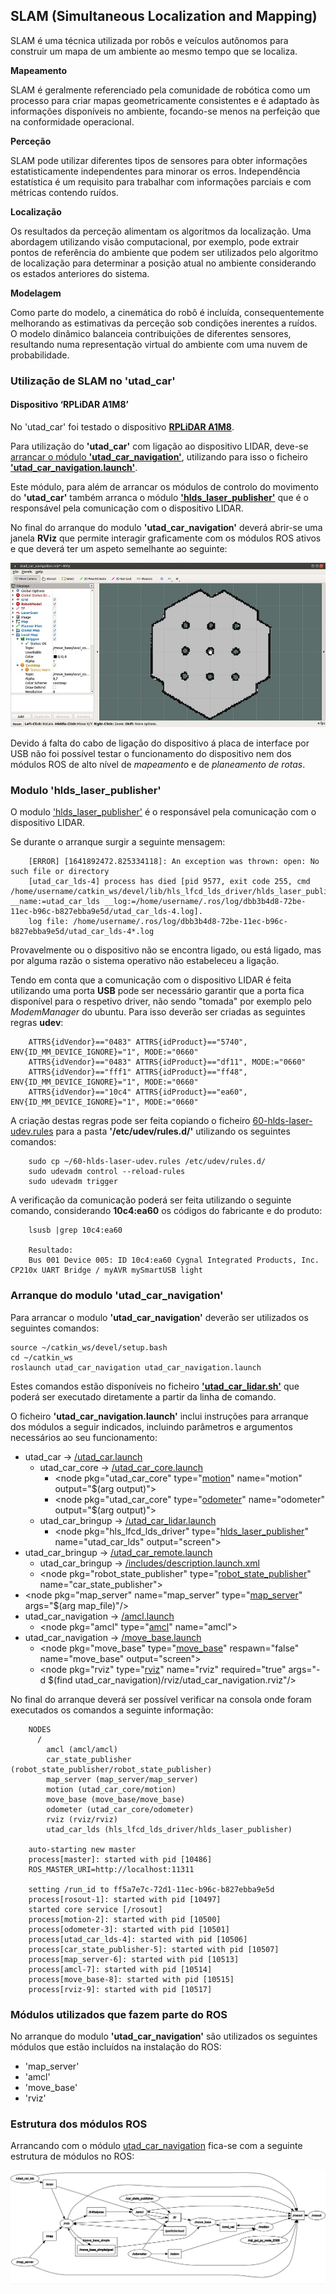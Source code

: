 ## SLAM (Simultaneous Localization and Mapping)

SLAM é uma técnica utilizada por robôs e veículos autônomos para construir um mapa de um ambiente ao mesmo tempo que se localiza.

__Mapeamento__

SLAM é geralmente referenciado pela comunidade de robótica como um processo para criar mapas geometricamente consistentes e é adaptado às informações disponíveis no ambiente, focando-se menos na perfeição que  na conformidade operacional.

__Perceção__

SLAM pode utilizar diferentes tipos de sensores para obter informações estatisticamente independentes para minorar os erros. Independência estatística é um requisito para trabalhar com informações parciais e com métricas contendo ruídos.

__Localização__

Os resultados da perceção alimentam os algoritmos da localização. Uma abordagem utilizando visão computacional, por exemplo, pode extrair pontos de referência do ambiente que podem ser utilizados pelo algoritmo de localização para determinar a posição atual no ambiente considerando os estados anteriores do sistema.

__Modelagem__

Como parte do modelo, a cinemática do robô é incluída, consequentemente melhorando as estimativas da perceção sob condições inerentes a ruídos. O modelo dinâmico balanceia contribuições de diferentes sensores, resultando numa representação virtual do ambiente com uma nuvem de probabilidade.

### Utilização de SLAM no 'utad_car'

#### Dispositivo ‘RPLiDAR A1M8’
No 'utad_car' foi testado o dispositivo [__RPLiDAR A1M8__](./RPLiDAR%20A1M8.md).

Para utilização do __'utad_car'__ com ligação ao dispositivo LIDAR, deve-se [arrancar o módulo __'utad_car_navigation'__](#Arranque-do-modulo-utad_car_navigation), utilizando para isso o ficheiro [__'utad_car_navigation.launch'__](../ROS/catkin_ws/src/utad_car_navigation/launch/utad_car_navigation.launch).

Este módulo, para além de arrancar os módulos de controlo do movimento do __'utad_car'__ também arranca o módulo [__'hlds_laser_publisher'__](#Modulo-hlds_laser_publisher) que é o responsável pela comunicação com o dispositivo LIDAR.

No final do arranque do modulo __'utad_car_navigation'__ deverá abrir-se uma janela __RViz__ que permite interagir graficamente com os módulos ROS ativos e que deverá ter um aspeto semelhante ao seguinte:

![utad_car_navigation-RViz](../imgs/utad_car_lidar.jpg)

Devido á falta do cabo de ligação do dispositivo á placa de interface por USB não foi possível testar o funcionamento do dispositivo nem dos módulos ROS de alto nível de _mapeamento_ e de _planeamento de rotas_.

### Modulo 'hlds_laser_publisher'
O modulo ['hlds_laser_publisher'](../ROS/catkin_ws/src/hls_lfcd_lds_driver/src/hlds_laser_publisher.cpp) é o responsável pela comunicação com o dispositivo LIDAR.

Se durante o arranque surgir a seguinte mensagem:

        [ERROR] [1641892472.825334118]: An exception was thrown: open: No such file or directory
        [utad_car_lds-4] process has died [pid 9577, exit code 255, cmd /home/username/catkin_ws/devel/lib/hls_lfcd_lds_driver/hlds_laser_publisher __name:=utad_car_lds __log:=/home/username/.ros/log/dbb3b4d8-72be-11ec-b96c-b827ebba9e5d/utad_car_lds-4.log].
        log file: /home/username/.ros/log/dbb3b4d8-72be-11ec-b96c-b827ebba9e5d/utad_car_lds-4*.log

Provavelmente ou o dispositivo não se encontra ligado, ou está ligado, mas por alguma razão o sistema operativo não estabeleceu a ligação.

Tendo em conta que a comunicação com o dispositivo LIDAR é feita utilizando uma porta __USB__ pode ser necessário garantir que a porta fica disponível para o respetivo driver, não sendo "tomada" por exemplo pelo _ModemManager_ do ubuntu. Para isso deverão ser criadas as seguintes regras __udev__:

        ATTRS{idVendor}=="0483" ATTRS{idProduct}=="5740", ENV{ID_MM_DEVICE_IGNORE}="1", MODE:="0660"
        ATTRS{idVendor}=="0483" ATTRS{idProduct}=="df11", MODE:="0660"
        ATTRS{idVendor}=="fff1" ATTRS{idProduct}=="ff48", ENV{ID_MM_DEVICE_IGNORE}="1", MODE:="0660"
        ATTRS{idVendor}=="10c4" ATTRS{idProduct}=="ea60", ENV{ID_MM_DEVICE_IGNORE}="1", MODE:="0660"

A criação destas regras pode ser feita copiando o ficheiro [60-hlds-laser-udev.rules](../ROS/60-hlds-laser-udev.rules) para a pasta __'/etc/udev/rules.d/'__ utilizando os seguintes comandos:

        sudo cp ~/60-hlds-laser-udev.rules /etc/udev/rules.d/
        sudo udevadm control --reload-rules
        sudo udevadm trigger

A verificação da comunicação poderá ser feita utilizando o seguinte comando, considerando __10c4:ea60__ os códigos do fabricante e do produto:

        lsusb |grep 10c4:ea60
        
        Resultado:
        Bus 001 Device 005: ID 10c4:ea60 Cygnal Integrated Products, Inc. CP210x UART Bridge / myAVR mySmartUSB light

### Arranque do modulo 'utad_car_navigation'

Para arrancar o modulo __'utad_car_navigation'__ deverão ser utilizados os seguintes comandos:

    source ~/catkin_ws/devel/setup.bash
    cd ~/catkin_ws
    roslaunch utad_car_navigation utad_car_navigation.launch

Estes comandos estão disponíveis no ficheiro [__'utad_car_lidar.sh'__](../ROS/utad_car_lidar.sh) que poderá ser executado diretamente a partir da linha de comando.

O ficheiro __'utad_car_navigation.launch'__ inclui instruções para arranque dos módulos a seguir indicados, incluindo parâmetros e argumentos necessários ao seu funcionamento:
- utad_car -> [/utad_car.launch](../ROS/catkin_ws/src/utad_car/launch/utad_car.launch)
    - utad_car_core -> [/utad_car_core.launch](../ROS/catkin_ws/src/utad_car_core/launch/utad_car_core.launch)
        - \<node pkg="utad_car_core" type="[motion](../ROS/catkin_ws/src/utad_car_core/nodes/motion)" name="motion" output="$(arg output)">
        - \<node pkg="utad_car_core" type="[odometer](../ROS/catkin_ws/src/utad_car_core/nodes/odometer)" name="odometer" output="$(arg output)">
    - utad_car_bringup -> [/utad_car_lidar.launch](../ROS/catkin_ws/src/utad_car_bringup/launch/utad_car_lidar.launch)
        - \<node pkg="hls_lfcd_lds_driver" type="[hlds_laser_publisher](../ROS/catkin_ws/src/hls_lfcd_lds_driver/src/hlds_laser_publisher.cpp)" name="utad_car_lds" output="screen">
- utad_car_bringup -> [/utad_car_remote.launch](../ROS/catkin_ws/src/utad_car_bringup/launch/utad_car_remote.launch) 
    - utad_car_bringup -> [/includes/description.launch.xml](../ROS/catkin_ws/src/utad_car_bringup/launch/includes/description.launch.xml)
    - \<node pkg="robot_state_publisher" type="[robot_state_publisher](../ROS/catkin_ws/src/robot_state_publisher/src/robot_state_publisher.cpp)" name="car_state_publisher">
- \<node pkg="map_server" name="map_server" type="[map_server](#Modulos-utilizados-que-fazem-parte-do-ROS)" args="$(arg map_file)"/>
- utad_car_navigation -> [/amcl.launch](../ROS/catkin_ws/src/utad_car_navigation/launch/amcl.launch)
    - \<node pkg="amcl" type="[amcl](#Modulos-utilizados-que-fazem-parte-do-ROS)" name="amcl">
- utad_car_navigation -> [/move_base.launch](../ROS/catkin_ws/src/utad_car_navigation/launch/move_base.launch)
    - \<node pkg="move_base" type="[move_base](#Modulos-utilizados-que-fazem-parte-do-ROS)" respawn="false" name="move_base" output="screen">
    - \<node pkg="rviz" type="[rviz](#Modulos-utilizados-que-fazem-parte-do-ROS)" name="rviz" required="true" args="-d $(find utad_car_navigation)/rviz/utad_car_navigation.rviz"/>

No final do arranque deverá ser possível verificar na consola onde foram executados os comandos a seguinte informação:

        NODES
          /
            amcl (amcl/amcl)
            car_state_publisher (robot_state_publisher/robot_state_publisher)
            map_server (map_server/map_server)
            motion (utad_car_core/motion)
            move_base (move_base/move_base)
            odometer (utad_car_core/odometer)
            rviz (rviz/rviz)
            utad_car_lds (hls_lfcd_lds_driver/hlds_laser_publisher)

        auto-starting new master
        process[master]: started with pid [10486]
        ROS_MASTER_URI=http://localhost:11311

        setting /run_id to ff5a7e7c-72d1-11ec-b96c-b827ebba9e5d
        process[rosout-1]: started with pid [10497]
        started core service [/rosout]
        process[motion-2]: started with pid [10500]
        process[odometer-3]: started with pid [10501]
        process[utad_car_lds-4]: started with pid [10506]
        process[car_state_publisher-5]: started with pid [10507]
        process[map_server-6]: started with pid [10513]
        process[amcl-7]: started with pid [10514]
        process[move_base-8]: started with pid [10515]
        process[rviz-9]: started with pid [10517]


### Módulos utilizados que fazem parte do ROS
No arranque do modulo __'utad_car_navigation'__ são utilizados os seguintes módulos que estão incluídos na instalação do ROS:
- 'map_server'
- 'amcl'
- 'move_base'
- 'rviz'

### Estrutura dos módulos ROS
Arrancando com o módulo [utad_car_navigation](../ROS/utad_car_navigation.sh) fica-se com a seguinte estrutura de módulos no ROS:

![rosgraph-utad_car-navigation-nodes-topics-active](../imgs/rosgraph-utad_car-navigation-nodes-topics-active.jpg)


